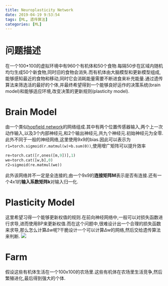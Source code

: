 ```yaml
---
title: Neuroplasticity Network
date: 2019-04-19 9:53:54
tags: [ML, 遗传算法]
categories: [ML]
---
```


# 问题描述
在一个100*100的虚拟环境中有960个有机体和50个食物.每隔50步在区域内随机均匀生成50个新食物,同时旧的食物会消失.而有机体由大脑模型和更新模型组成,能够感知最近的食物和移动,同时它会消耗能量需要不断进食来补充能量.通过遗传算法来筛选活的最好的个体,并最终希望得到一个能够良好运作的决策系统(brain model)和能够适应环境,改变决策的更新规则(plasticity model).
# Brain Model
由一个类似[hopfield network](https://blog.csdn.net/silent56_th/article/details/68066752)的网络组成.其中有两个位置传感器输入,两个上一次动作输入,以及3个内部神经元,和2个输出神经元,共九个神经元.初始神经元为全零.此外不同于一般的神经网络,这里使用9x9的bias.因此可以表示为`r1=torch.sigmoid(r.matmul(w)+b.sum(0))`,使用增广矩阵可以提升效率
```python
re=torch.cat([r,ones([m,9])],1)
we=torch.cat([w,b],0)
r2=sigmoid(re.matmul(we))
```
此外该网络并不一定是全连接的,由一个9x9的**连接矩阵M**表示是否有连接.还有一个4x1的**输入系数矩阵k**对输入归一化.

# Plasticity Model
这里希望习得一个能够更新权值的规则.在前向神经网络中,一般可以对损失函数进行求导,进而使用BP来更新权值.而在这个问题中,很难设计出一个合理的损失函数来求导,那么怎么计算$\Delta w$呢?干脆设计一个可以计算$\Delta w$的网络,然后交给遗传算法来判断.
![](/blog_images/BA8@O2[OOQDA655_Y8~{YZU.png)

# Farm
假设这些有机体生活在一个100x100的农场里.这些有机体在农场里生活竞争,然后繁殖进化,最后得到强大的个体.

